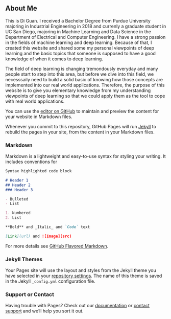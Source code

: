## About Me

This is Di Guan. I received a Bachelor Degree from Purdue University majoring in Industrial Engineering in 2018 and currenly a graduate student in UC San Diego, majoring in Machine Learning and Data Science in the Department of Electrical and Computer Engineering. I have a strong passion in the fields of machine learning and deep learning. Because of that, I created this website and shared some my personal viewpoints of deep learning and the basic topics that someone is supposed to have a good knowledge of when it comes to deep learning. 

The field of deep learning is changing tremondously everyday and many people start to step into this area, but before we dive into this field, we necesssaily need to build a solid basic of knowing how those concepts are implemented into our real world applications. Therefore, the purpose of this website is to give you elementary knowledge from my understanding viewpoints of deep learning so that we could apply them as the tool to cope with real world applications.


You can use the [editor on GitHub](https://github.com/guandi1995/guandi1995.github.io/edit/master/README.md) to maintain and preview the content for your website in Markdown files.

Whenever you commit to this repository, GitHub Pages will run [Jekyll](https://jekyllrb.com/) to rebuild the pages in your site, from the content in your Markdown files.

### Markdown

Markdown is a lightweight and easy-to-use syntax for styling your writing. It includes conventions for

```markdown
Syntax highlighted code block

# Header 1
## Header 2
### Header 3

- Bulleted
- List

1. Numbered
2. List

**Bold** and _Italic_ and `Code` text

[Link](url) and ![Image](src)
```

For more details see [GitHub Flavored Markdown](https://guides.github.com/features/mastering-markdown/).

### Jekyll Themes

Your Pages site will use the layout and styles from the Jekyll theme you have selected in your [repository settings](https://github.com/guandi1995/guandi1995.github.io/settings). The name of this theme is saved in the Jekyll `_config.yml` configuration file.

### Support or Contact

Having trouble with Pages? Check out our [documentation](https://help.github.com/categories/github-pages-basics/) or [contact support](https://github.com/contact) and we’ll help you sort it out.
